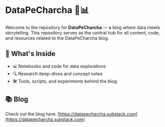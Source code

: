 # DataPeCharcha 🧠📊

Welcome to the repository for **DataPeCharcha** — a blog where data meets storytelling. This repository serves as the central hub for all content, code, and resources related to the DataPeCharcha blog.

## 📌 What's Inside

- 📊 Notebooks and code for data explorations  
- 🔍 Research deep-dives and concept notes  
- 🛠️ Tools, scripts, and experiments behind the blog

## 📚 Blog

Check out the blog here: [https://datapecharcha.substack.com](https://datapecharcha.substack.com)



